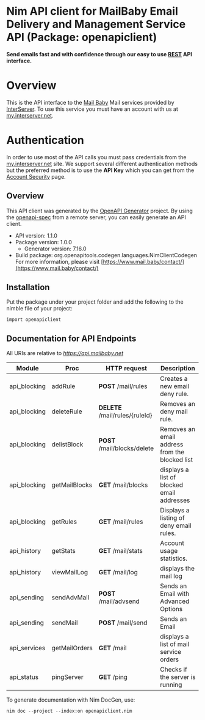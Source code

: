 # Nim API client for MailBaby Email Delivery and Management Service API (Package: openapiclient)

**Send emails fast and with confidence through our easy to use [REST](https://en.wikipedia.org/wiki/Representational_state_transfer) API interface.**
# Overview
This is the API interface to the [Mail Baby](https//mail.baby/) Mail services provided by [InterServer](https://www.interserver.net). To use this service you must have an account with us at [my.interserver.net](https://my.interserver.net).
# Authentication
In order to use most of the API calls you must pass credentials from the [my.interserver.net](https://my.interserver.net/) site.
We support several different authentication methods but the preferred method is to use the **API Key** which you can get from the [Account Security](https://my.interserver.net/account_security) page.


## Overview

This API client was generated by the [OpenAPI Generator](https://openapi-generator.tech) project.  By using the [openapi-spec](https://openapis.org) from a remote server, you can easily generate an API client.

- API version: 1.1.0
- Package version: 1.0.0
    - Generator version: 7.16.0
- Build package: org.openapitools.codegen.languages.NimClientCodegen
    For more information, please visit [https://www.mail.baby/contact/](https://www.mail.baby/contact/)

## Installation

Put the package under your project folder and add the following to the nimble file of your project:

```
import openapiclient
```

## Documentation for API Endpoints

All URIs are relative to *https://api.mailbaby.net*

Module | Proc | HTTP request | Description
------------ | ------------- | ------------- | -------------
api_blocking | addRule | **POST** /mail/rules | Creates a new email deny rule.
api_blocking | deleteRule | **DELETE** /mail/rules/{ruleId} | Removes an deny mail rule.
api_blocking | delistBlock | **POST** /mail/blocks/delete | Removes an email address from the blocked list
api_blocking | getMailBlocks | **GET** /mail/blocks | displays a list of blocked email addresses
api_blocking | getRules | **GET** /mail/rules | Displays a listing of deny email rules.
api_history | getStats | **GET** /mail/stats | Account usage statistics.
api_history | viewMailLog | **GET** /mail/log | displays the mail log
api_sending | sendAdvMail | **POST** /mail/advsend | Sends an Email with Advanced Options
api_sending | sendMail | **POST** /mail/send | Sends an Email
api_services | getMailOrders | **GET** /mail | displays a list of mail service orders
api_status | pingServer | **GET** /ping | Checks if the server is running


To generate documentation with Nim DocGen, use:

```
nim doc --project --index:on openapiclient.nim
```
